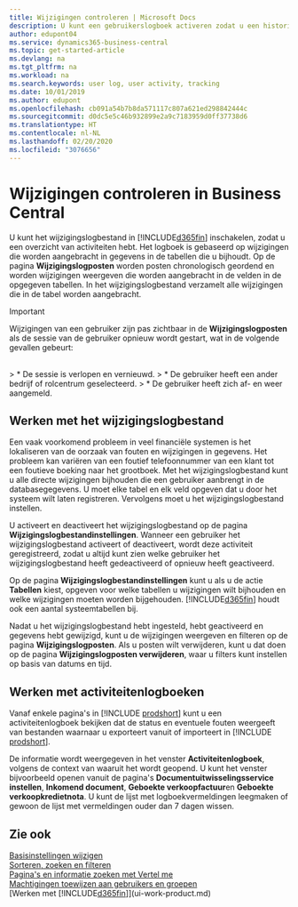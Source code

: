 ```yaml
---
title: Wijzigingen controleren | Microsoft Docs
description: U kunt een gebruikerslogboek activeren zodat u een historie hebt van eventuele wijzigingen in gegevens in getraceerde tabellen. U kunt ook activiteiten volgen met bepaalde soorten activiteitenlogboeken.
author: edupont04
ms.service: dynamics365-business-central
ms.topic: get-started-article
ms.devlang: na
ms.tgt_pltfrm: na
ms.workload: na
ms.search.keywords: user log, user activity, tracking
ms.date: 10/01/2019
ms.author: edupont
ms.openlocfilehash: cb091a54b7b8da571117c807a621ed298842444c
ms.sourcegitcommit: d0dc5e5c46b932899e2a9c7183959d0ff37738d6
ms.translationtype: HT
ms.contentlocale: nl-NL
ms.lasthandoff: 02/20/2020
ms.locfileid: "3076656"
---
```

# <a name="auditing-changes-in-business-central"></a>Wijzigingen controleren in Business Central

U kunt het wijzigingslogbestand in [!INCLUDE[d365fin](includes/d365fin_md.md)] inschakelen, zodat u een overzicht van activiteiten hebt. Het logboek is gebaseerd op wijzigingen die worden aangebracht in gegevens in de tabellen die u bijhoudt. Op de pagina **Wijzigingslogposten** worden posten chronologisch geordend en worden wijzigingen weergeven die worden aangebracht in de velden in de opgegeven tabellen. In het wijzigingslogbestand verzamelt alle wijzigingen die in de tabel worden aangebracht.

> [!Important]
> Wijzigingen van een gebruiker zijn pas zichtbaar in de **Wijzigingslogposten** als de sessie van de gebruiker opnieuw wordt gestart, wat in de volgende gevallen gebeurt:
<br />
> * De sessie is verlopen en vernieuwd.
> * De gebruiker heeft een ander bedrijf of rolcentrum geselecteerd.
> * De gebruiker heeft zich af- en weer aangemeld.

## <a name="working-with-the-change-log"></a>Werken met het wijzigingslogbestand

Een vaak voorkomend probleem in veel financiële systemen is het lokaliseren van de oorzaak van fouten en wijzigingen in gegevens. Het probleem kan variëren van een foutief telefoonnummer van een klant tot een foutieve boeking naar het grootboek. Met het wijzigingslogbestand kunt u alle directe wijzigingen bijhouden die een gebruiker aanbrengt in de databasegegevens. U moet elke tabel en elk veld opgeven dat u door het systeem wilt laten registreren. Vervolgens moet u het wijzigingslogbestand instellen.  

U activeert en deactiveert het wijzigingslogbestand op de pagina **Wijzigingslogbestandinstellingen**. Wanneer een gebruiker het wijzigingslogbestand activeert of deactiveert, wordt deze activiteit geregistreerd, zodat u altijd kunt zien welke gebruiker het wijzigingslogbestand heeft gedeactiveerd of opnieuw heeft geactiveerd.

Op de pagina **Wijzigingslogbestandinstellingen** kunt u als u de actie **Tabellen** kiest, opgeven voor welke tabellen u wijzigingen wilt bijhouden en welke wijzigingen moeten worden bijgehouden. [!INCLUDE[d365fin](includes/d365fin_md.md)] houdt ook een aantal systeemtabellen bij.

Nadat u het wijzigingslogbestand hebt ingesteld, hebt geactiveerd en gegevens hebt gewijzigd, kunt u de wijzigingen weergeven en filteren op de pagina **Wijzigingslogposten**. Als u posten wilt verwijderen, kunt u dat doen op de pagina **Wijzigingslogposten verwijderen**, waar u filters kunt instellen op basis van datums en tijd.  

## <a name="working-with-activity-logs"></a>Werken met activiteitenlogboeken

Vanaf enkele pagina's in [!INCLUDE [prodshort](includes/prodshort.md)] kunt u een activiteitenlogboek bekijken dat de status en eventuele fouten weergeeft van bestanden waarnaar u exporteert vanuit of importeert in [!INCLUDE [prodshort](includes/prodshort.md)].  

De informatie wordt weergegeven in het venster **Activiteitenlogboek**, volgens de context van waaruit het wordt geopend. U kunt het venster bijvoorbeeld openen vanuit de pagina's **Documentuitwisselingsservice instellen**, **Inkomend document**, **Geboekte verkoopfactuur**en **Geboekte verkoopkredietnota**. U kunt de lijst met logboekvermeldingen leegmaken of gewoon de lijst met vermeldingen ouder dan 7 dagen wissen.  

## <a name="see-also"></a>Zie ook
[Basisinstellingen wijzigen](ui-change-basic-settings.md)  
[Sorteren, zoeken en filteren](ui-enter-criteria-filters.md)  
[Pagina's en informatie zoeken met Vertel me](ui-search.md)  
[Machtigingen toewijzen aan gebruikers en groepen](ui-define-granular-permissions.md)    
[Werken met [!INCLUDE[d365fin](includes/d365fin_md.md)]](ui-work-product.md)  
